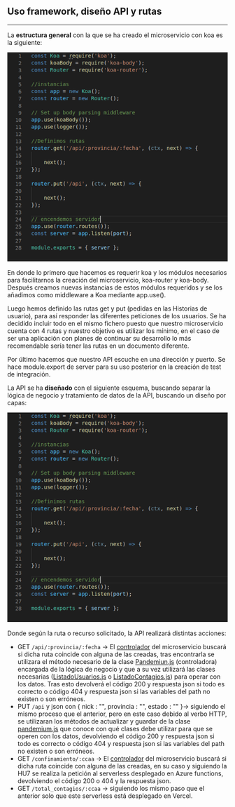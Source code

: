 ## Uso framework, diseño API y rutas
---
 
La **estructura general** con la que se ha creado el microservicio con koa es la siguiente:
 
![estructura](img/hito6/d1_1.png)
 
En donde lo primero que hacemos es requerir koa y los módulos necesarios para facilitarnos la creación
del microservicio, koa-router y koa-body. Después creamos nuevas instancias de estos módulos requeridos y se los añadimos como middleware a Koa mediante app.use().
 
Luego hemos definido las rutas get y put (pedidas en las Historias de usuario), para así responder las diferentes peticiones de los usuarios. Se ha decidido incluir todo en el mismo fichero puesto que nuestro microservicio cuenta con 4 rutas y nuestro objetivo es utilizar los mínimo, en el caso de ser una aplicación con planes de continuar su desarrollo lo más recomendable sería tener las rutas en un documento diferente.
 
Por último hacemos que nuestro API escuche en una dirección y puerto. Se hace module.export de server para su uso posterior en la creación de test de integración.
 
La API se ha **diseñado** con el siguiente esquema, buscando separar la lógica de negocio y tratamiento de datos de la API, buscando un diseño por capas:
 
![estructura](img/hito6/d1_1.png)
 
Donde según la ruta o recurso solicitado, la API realizará distintas acciones:
 
- GET `/api/:provincia/:fecha` -> El [controlador](../src/index.js) del microservicio buscará si dicha ruta coincide con alguna de las creadas, tras encontrarla se utilizara el método necesario de la clase [Pandemiun.js](../src/class/pandemiun.js) (controladora) encargada de la lógica de negocio y que a su vez utilizará las clases necesarias ([ListadoUsuarios.js](../src/class/ListadoUsuarios.js) o [ListadoContagios.js](../src/class/ListadoContagios.js)) para operar con los datos. Tras esto devolverá el código 200 y respuesta json si todo es correcto o código 404 y respuesta json si las variables del path no existen o son erróneos.
- PUT `/api` y json con { nick : "", provincia : "", estado : "" }-> siguiendo el mismo proceso que el anterior, pero en este caso debido al verbo HTTP, se utilizaran los métodos de actualizar y guardar de la clase [pandemium.js](../src/class/pandemin.js) que conoce con qué clases debe utilizar para que se operen con los datos, devolviendo el código 200 y respuesta json si todo es correcto o código 404 y respuesta json si las variables del path no existen o son erróneos.
- GET `/confinamiento/:ccaa` -> El [controlador](../src/index.js) del microservicio buscará si dicha ruta coincide con alguna de las creadas, en su caso y siguiendo la HU7 se realiza la petición al serverless desplegado en Azure functions, devolviendo el código 200 o 404 y la respuesta json.
- GET `/total_contagios/:ccaa` -> siguiendo los mismo paso que el anterior solo que este serverless está desplegado en Vercel.